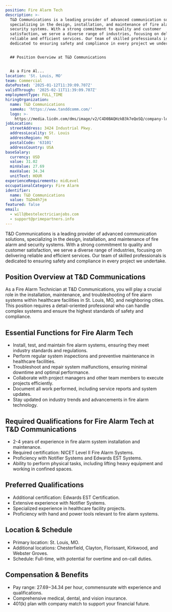 ```yaml
---
position: Fire Alarm Tech
description: >-
  T&D Communications is a leading provider of advanced communication solutions,
  specializing in the design, installation, and maintenance of fire alarm and
  security systems. With a strong commitment to quality and customer
  satisfaction, we serve a diverse range of industries, focusing on delivering
  reliable and efficient services. Our team of skilled professionals is
  dedicated to ensuring safety and compliance in every project we undertake.


  ## Position Overview at T&D Communications


  As a Fire Al...
location: 'St. Louis, MO'
team: Commercial
datePosted: '2025-01-12T11:39:09.707Z'
validThrough: '2025-02-11T11:39:09.707Z'
employmentType: FULL_TIME
hiringOrganization:
  name: T&D Communications
  sameAs: 'https://www.tanddcomm.com/'
  logo: >-
    https://media.licdn.com/dms/image/v2/C4D0BAQHzkB3k7eQoSQ/company-logo_200_200/company-logo_200_200/0/1631320385872?e=2147483647&v=beta&t=nuFy5lrwqoCuQ6_2P8hO_EwhwJlnndzcbM7ZPSfdKlM
jobLocation:
  streetAddress: 3424 Industrial Pkwy.
  addressLocality: St. Louis
  addressRegion: MO
  postalCode: '63101'
  addressCountry: USA
baseSalary:
  currency: USD
  value: 31.02
  minValue: 27.69
  maxValue: 34.34
  unitText: HOUR
experienceRequirements: midLevel
occupationalCategory: Fire Alarm
identifier:
  name: T&D Communications
  value: T&Dm4h7jm
featured: false
email:
  - will@bestelectricianjobs.com
  - support@primepartners.info
---
```




T&D Communications is a leading provider of advanced communication solutions, specializing in the design, installation, and maintenance of fire alarm and security systems. With a strong commitment to quality and customer satisfaction, we serve a diverse range of industries, focusing on delivering reliable and efficient services. Our team of skilled professionals is dedicated to ensuring safety and compliance in every project we undertake.

## Position Overview at T&D Communications

As a Fire Alarm Technician at T&D Communications, you will play a crucial role in the installation, maintenance, and troubleshooting of fire alarm systems within healthcare facilities in St. Louis, MO, and neighboring cities. This position requires a detail-oriented professional who can handle complex systems and ensure the highest standards of safety and compliance.

## Essential Functions for Fire Alarm Tech

- Install, test, and maintain fire alarm systems, ensuring they meet industry standards and regulations.
- Perform regular system inspections and preventive maintenance in healthcare facilities.
- Troubleshoot and repair system malfunctions, ensuring minimal downtime and optimal performance.
- Collaborate with project managers and other team members to execute projects efficiently.
- Document all work performed, including service reports and system updates.
- Stay updated on industry trends and advancements in fire alarm technology.

## Required Qualifications for Fire Alarm Tech at T&D Communications

- 2-4 years of experience in fire alarm system installation and maintenance.
- Required certification: NICET Level II Fire Alarm Systems.
- Proficiency with Notifier Systems and Edwards EST Systems.
- Ability to perform physical tasks, including lifting heavy equipment and working in confined spaces.

## Preferred Qualifications

- Additional certification: Edwards EST Certification.
- Extensive experience with Notifier Systems.
- Specialized experience in healthcare facility projects.
- Proficiency with hand and power tools relevant to fire alarm systems.

## Location & Schedule

- Primary location: St. Louis, MO.
- Additional locations: Chesterfield, Clayton, Florissant, Kirkwood, and Webster Groves.
- Schedule: Full-time, with potential for overtime and on-call duties.

## Compensation & Benefits

- Pay range: $27.69-$34.34 per hour, commensurate with experience and qualifications.
- Comprehensive medical, dental, and vision insurance.
- 401(k) plan with company match to support your financial future.
